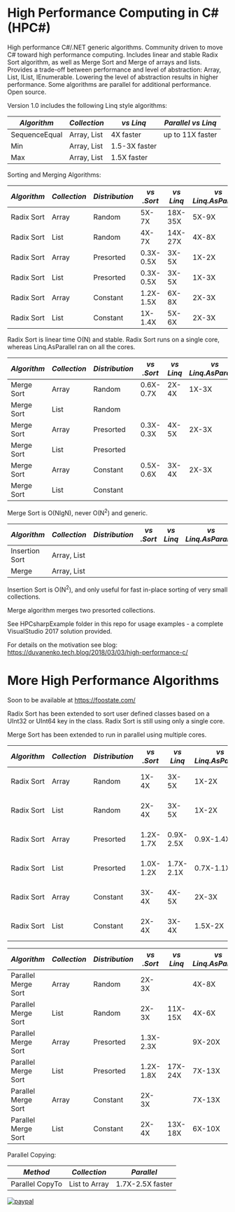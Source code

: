 # High Performance Computing in C# (HPC#)

High performance C#/.NET generic algorithms. Community driven to move C# toward high performance computing.
Includes linear and stable Radix Sort algorithm, as well as Merge Sort and Merge of arrays and lists.
Provides a trade-off between performance and level of abstraction: Array, List, IList, IEnumerable.
Lowering the level of abstraction results in higher performance. Some algorithms are parallel for additional performance.
Open source.

Version 1.0 includes the following Linq style algorithms:

*Algorithm*|*Collection*|*vs Linq*|*Parallel vs Linq*
--- | --- | --- | ---
SequenceEqual|Array, List|4X faster|up to 11X faster
Min|Array, List|1.5-3X faster
Max|Array, List|1.5X faster

Sorting and Merging Algorithms:

*Algorithm*|*Collection*|*Distribution*|*vs .Sort*|*vs Linq*|*vs Linq.AsParallel*
--- | --- | --- | --- | --- | ---
Radix Sort|Array|Random|5X-7X|18X-35X|5X-9X
Radix Sort|List|Random|4X-7X|14X-27X|4X-8X
Radix Sort|Array|Presorted|0.3X-0.5X|3X-5X|1X-2X
Radix Sort|List|Presorted|0.3X-0.5X|3X-5X|1X-3X
Radix Sort|Array|Constant|1.2X-1.5X|6X-8X|2X-3X
Radix Sort|List|Constant|1X-1.4X|5X-6X|2X-3X

Radix Sort is linear time O(N) and stable. Radix Sort runs on a single core, whereas Linq.AsParallel ran on all the cores.

*Algorithm*|*Collection*|*Distribution*|*vs .Sort*|*vs Linq*|*vs Linq.AsParallel*
--- | --- | --- | --- | --- | ---
Merge Sort|Array|Random|0.6X-0.7X|2X-4X|1X-3X
Merge Sort|List|Random||||
Merge Sort|Array|Presorted|0.3X-0.3X|4X-5X|2X-3X|
Merge Sort|List|Presorted||||
Merge Sort|Array|Constant|0.5X-0.6X|3X-4X|2X-3X|
Merge Sort|List|Constant||||

Merge Sort is O(NlgN), never O(N<sup>2</sup>) and generic.

*Algorithm*|*Collection*|*Distribution*|*vs .Sort*|*vs Linq*|*vs Linq.AsParallel*
--- | --- | --- | --- | --- | ---
Insertion Sort|Array, List||||
Merge|Array, List||||

Insertion Sort is O(N<sup>2</sup>), and only useful for fast in-place sorting of very small collections.

Merge algorithm merges two presorted collections.

See HPCsharpExample folder in this repo for usage examples - a complete VisualStudio 2017 solution provided.

For details on the motivation see blog:
https://duvanenko.tech.blog/2018/03/03/high-performance-c/

# More High Performance Algorithms
Soon to be available at https://foostate.com/

Radix Sort has been extended to sort user defined classes based on a UInt32 or UInt64 key in the class. Radix Sort is still using only a single core.

Merge Sort has been extended to run in parallel using multiple cores.

*Algorithm*|*Collection*|*Distribution*|*vs .Sort*|*vs Linq*|*vs Linq.AsParallel*|*Description*
--- | --- | --- | --- | --- | --- | ---
Radix Sort|Array|Random|1X-4X|3X-5X|1X-2X|User defined class
Radix Sort|List|Random|2X-4X|3X-5X|1X-2X|User defined class
Radix Sort|Array|Presorted|1.2X-1.7X|0.9X-2.5X|0.9X-1.4X|User defined class
Radix Sort|List|Presorted|1.0X-1.2X|1.7X-2.1X|0.7X-1.1X|User defined class
Radix Sort|Array|Constant|3X-4X|4X-5X|2X-3X|User defined class
Radix Sort|List|Constant|2X-4X|3X-4X|1.5X-2X|User defined class

*Algorithm*|*Collection*|*Distribution*|*vs .Sort*|*vs Linq*|*vs Linq.AsParallel*|*Description*
--- | --- | --- | --- | --- | --- | ---
Parallel Merge Sort|Array|Random|2X-3X||4X-8X|Stable
Parallel Merge Sort|List|Random|2X-3X|11X-15X|4X-6X|Stable
Parallel Merge Sort|Array|Presorted|1.3X-2.3X||9X-20X|Stable
Parallel Merge Sort|List|Presorted|1.2X-1.8X|17X-24X|7X-13X|Stable
Parallel Merge Sort|Array|Constant|2X-3X||7X-13X|Stable
Parallel Merge Sort|List|Constant|2X-4X|13X-18X|6X-10X|Stable

Parallel Copying:

*Method*|*Collection*|*Parallel*
--- | --- | ---
Parallel CopyTo|List to Array|1.7X-2.5X faster



[![paypal](https://www.paypalobjects.com/en_US/i/btn/btn_donateCC_LG.gif)](https://www.paypal.com/cgi-bin/webscr?cmd=_s-xclick&hosted_button_id=LDD8L7UPAC7QL)
